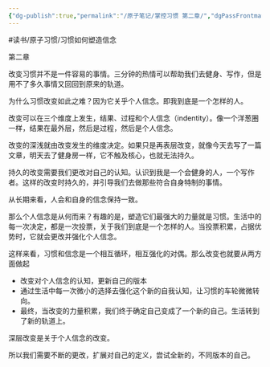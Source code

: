 ```yaml
---
{"dg-publish":true,"permalink":"/原子笔记/掌控习惯 第二章/","dgPassFrontmatter":true,"noteIcon":"1","created":"2023-12-27T23:55:50.290+08:00","updated":"2024-01-03T21:57:39.331+08:00"}
---
```



#读书/原子习惯/习惯如何塑造信念

第二章

改变习惯并不是一件容易的事情。三分钟的热情可以帮助我们去健身、写作，但是用不了多久事情又回回到原来的轨道。

为什么习惯改变如此之难？因为它关乎个人信念。即我到底是一个怎样的人。

改变可以在三个维度上发生，结果、过程和个人信念（indentity）。像一个洋葱圈一样，结果在最外层，然后是过程，然后是个人信念。

改变的深浅就由改变发生的维度决定。如果只是再表层改变，就像今天去写了一篇文章，明天去了健身房一样，它不触及核心，也就无法持久。

持久的改变需要我们更改对自己的认知。认识到我是一个会健身的人，一个写作者。这样的改变时持久的，并引导我们去做那些符合自身特制的事情。

从长期来看，人会和自身的信念保持一致。

那么个人信念是从何而来？有趣的是，塑造它们最强大的力量就是习惯。生活中的每一次决定，都是一次投票，关于我们到底是一个怎样的人。当投票积累，占据优势时，它就会更改并强化个人信念。

这样来看，习惯和信念是一个相互循环，相互强化的对偶。那么改变也就要从两方面做起

- 改变对个人信念的认知，更新自己的版本
- 通过生活中每一次微小的选择去强化这个新的自我认知，让习惯的车轮微微转向。
- 最终，当改变的力量积累，我们终于确定自己变成了一个新的自己。生活转到了新的轨道上。

深层改变是关于个人信念的改变。

所以我们需要不断的更改，扩展对自己的定义，尝试全新的，不同版本的自己。
